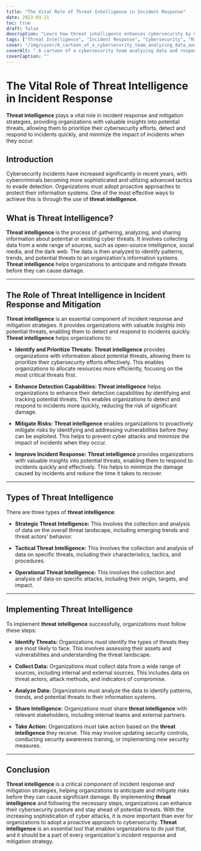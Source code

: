 ```yaml
---
title: "The Vital Role of Threat Intelligence in Incident Response"
date: 2023-03-21
toc: true
draft: false
description: "Learn how threat intelligence enhances cybersecurity by mitigating and responding to cyber attacks."
tags: ["Threat Intelligence", "Incident Response", "Cybersecurity", "Mitigation", "Cyber Attacks", "Data Analysis", "Information Systems", "Risk Management", "Vulnerability Assessment", "Detection Capabilities", "Security Controls", "Strategic Intelligence", "Tactical Intelligence", "Operational Intelligence", "Threat Landscape", "Emerging Trends", "Security Awareness", "Digital Forensics", "Cyber Threats", "Dark Web"]
cover: "/img/cover/A_cartoon_of_a_cybersecurity_team_analyzing_data_and_response.png"
coverAlt: " A cartoon of a cybersecurity team analyzing data and responding to an attack while a magnifying glass hovers over them."
coverCaption: ""
---
```

# The Vital Role of Threat Intelligence in Incident Response

**Threat intelligence** plays a vital role in incident response and mitigation strategies, providing organizations with valuable insights into potential threats, allowing them to prioritize their cybersecurity efforts, detect and respond to incidents quickly, and minimize the impact of incidents when they occur. 

## Introduction
Cybersecurity incidents have increased significantly in recent years, with cybercriminals becoming more sophisticated and utilizing advanced tactics to evade detection. Organizations must adopt proactive approaches to protect their information systems. One of the most effective ways to achieve this is through the use of **threat intelligence**.

## What is Threat Intelligence?
**Threat intelligence** is the process of gathering, analyzing, and sharing information about potential or existing cyber threats. It involves collecting data from a wide range of sources, such as open-source intelligence, social media, and the dark web. The data is then analyzed to identify patterns, trends, and potential threats to an organization's information systems. **Threat intelligence** helps organizations to anticipate and mitigate threats before they can cause damage.

____

## The Role of Threat Intelligence in Incident Response and Mitigation
**Threat intelligence** is an essential component of incident response and mitigation strategies. It provides organizations with valuable insights into potential threats, enabling them to detect and respond to incidents quickly. **Threat intelligence** helps organizations to:

- **Identify and Prioritize Threats:** **Threat intelligence** provides organizations with information about potential threats, allowing them to prioritize their cybersecurity efforts effectively. This enables organizations to allocate resources more efficiently, focusing on the most critical threats first.

- **Enhance Detection Capabilities:** **Threat intelligence** helps organizations to enhance their detection capabilities by identifying and tracking potential threats. This enables organizations to detect and respond to incidents more quickly, reducing the risk of significant damage.

- **Mitigate Risks:** **Threat intelligence** enables organizations to proactively mitigate risks by identifying and addressing vulnerabilities before they can be exploited. This helps to prevent cyber attacks and minimize the impact of incidents when they occur.

- **Improve Incident Response:** **Threat intelligence** provides organizations with valuable insights into potential threats, enabling them to respond to incidents quickly and effectively. This helps to minimize the damage caused by incidents and reduce the time it takes to recover.

____

## Types of Threat Intelligence
There are three types of **threat intelligence**:

- **Strategic Threat Intelligence:** This involves the collection and analysis of data on the overall threat landscape, including emerging trends and threat actors' behavior.

- **Tactical Threat Intelligence:** This involves the collection and analysis of data on specific threats, including their characteristics, tactics, and procedures.

- **Operational Threat Intelligence:** This involves the collection and analysis of data on specific attacks, including their origin, targets, and impact.

____

## Implementing Threat Intelligence
To implement **threat intelligence** successfully, organizations must follow these steps:

- **Identify Threats:** Organizations must identify the types of threats they are most likely to face. This involves assessing their assets and vulnerabilities and understanding the threat landscape.

- **Collect Data:** Organizations must collect data from a wide range of sources, including internal and external sources. This includes data on threat actors, attack methods, and indicators of compromise.

- **Analyze Data:** Organizations must analyze the data to identify patterns, trends, and potential threats to their information systems.

- **Share Intelligence:** Organizations must share **threat intelligence** with relevant stakeholders, including internal teams and external partners.

- **Take Action:** Organizations must take action based on the **threat intelligence** they receive. This may involve updating security controls, conducting security awareness training, or implementing new security measures.

_____

## Conclusion
**Threat intelligence** is a critical component of incident response and mitigation strategies, helping organizations to anticipate and mitigate risks before they can cause significant damage. By implementing **threat intelligence** and following the necessary steps, organizations can enhance their cybersecurity posture and stay ahead of potential threats. With the increasing sophistication of cyber attacks, it is more important than ever for organizations to adopt a proactive approach to cybersecurity. **Threat intelligence** is an essential tool that enables organizations to do just that, and it should be a part of every organization's incident response and mitigation strategy.
